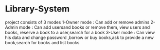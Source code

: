 # Library-System
project consists of 3 modes 
1-Owner mode : Can add or remove admins 
2-Admin mode : Can add usersand books or remove them, view users and books, reserve a book to a user,search for a book
3-User mode : Can view his data and change password ,borrow or buy books,ask to provide a new book,search for books and list books
